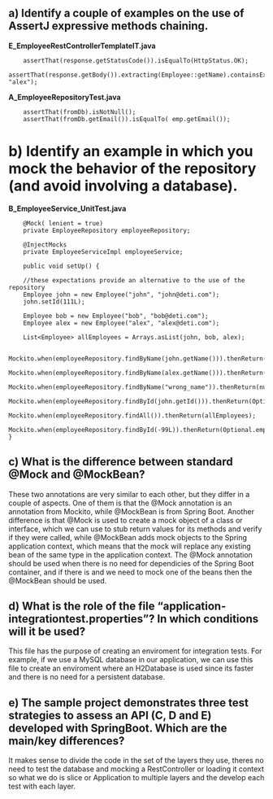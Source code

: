 ## a) Identify a couple of examples on the use of AssertJ expressive methods chaining.

__E_EmployeeRestControllerTemplateIT.java__

        assertThat(response.getStatusCode()).isEqualTo(HttpStatus.OK);
        assertThat(response.getBody()).extracting(Employee::getName).containsExactly("bob", "alex");

__A_EmployeeRepositoryTest.java__

        assertThat(fromDb).isNotNull();
        assertThat(fromDb.getEmail()).isEqualTo( emp.getEmail());

# b) Identify an example in which you mock the behavior of the repository (and avoid involving a database). 

__B_EmployeeService_UnitTest.java__

        @Mock( lenient = true)
        private EmployeeRepository employeeRepository;

        @InjectMocks
        private EmployeeServiceImpl employeeService;

        public void setUp() {

        //these expectations provide an alternative to the use of the repository
        Employee john = new Employee("john", "john@deti.com");
        john.setId(111L);

        Employee bob = new Employee("bob", "bob@deti.com");
        Employee alex = new Employee("alex", "alex@deti.com");

        List<Employee> allEmployees = Arrays.asList(john, bob, alex);

        Mockito.when(employeeRepository.findByName(john.getName())).thenReturn(john);
        Mockito.when(employeeRepository.findByName(alex.getName())).thenReturn(alex);
        Mockito.when(employeeRepository.findByName("wrong_name")).thenReturn(null);
        Mockito.when(employeeRepository.findById(john.getId())).thenReturn(Optional.of(john));
        Mockito.when(employeeRepository.findAll()).thenReturn(allEmployees);
        Mockito.when(employeeRepository.findById(-99L)).thenReturn(Optional.empty());
    }

## c) What is the difference between standard @Mock and @MockBean?

These two annotations are very similar to each other, but they differ in a couple of aspects. One of them is that the @Mock annotation is an annotation from Mockito, while @MockBean is from Spring Boot. Another difference is that @Mock is used to create a mock object of a class or interface, which we can use to stub return values for its methods and verify if they were called, while @MockBean adds mock objects to the Spring application context, which means that the mock will replace any existing bean of the same type in the application context. The @Mock annotation should be used when there is no need for dependicies of the Spring Boot container, and if there is and we need to mock one of the beans then the @MockBean should be used.

## d) What is the role of the file “application-integrationtest.properties”? In which conditions will it be used?

This file has the purpose of creating an enviroment for integration tests. For example, if we use a MySQL database in our application, we can use this file to create an enviroment where an H2Database is used since its faster and there is no need for a persistent database.

## e) The sample project demonstrates three test strategies to assess an API (C, D and E) developed with SpringBoot. Which are the main/key differences?

It makes sense to divide the code in the set of the layers they use, theres no need to test the database and mocking a RestController or loading it context so what we do is slice or Application to multiple layers and the develop each test with each layer.